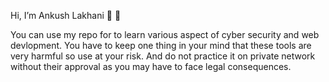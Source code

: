 Hi, I’m Ankush Lakhani 👾 🤖

You can use my repo for to learn various aspect of cyber security and web devlopment.
You have to keep one thing in your mind that these tools are very harmful so use at your risk.
And do not practice it on private network without their approval as you may have to face legal consequences.
